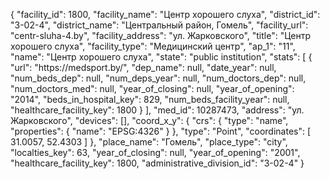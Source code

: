 {
    "facility_id": 1800,
    "facility_name": "Центр хорошего слуха",
    "district_id": "3-02-4",
    "district_name": "Центральный район, Гомель",
    "facility_url": "centr-sluha-4.by",
    "facility_address": "ул. Жарковского",
    "title": "Центр хорошего слуха",
    "facility_type": "Медицинский центр",
    "ap_1": "11",
    "name": "Центр хорошего слуха",
    "state": "public institution",
    "stats": [
        {
            "url": "https:\/\/medsport.by\/",
            "dep_name": null,
            "date_year": null,
            "num_beds_dep": null,
            "num_deps_year": null,
            "num_doctors_dep": null,
            "num_doctors_med": null,
            "year_of_closing": null,
            "year_of_opening": "2014",
            "beds_in_hospital_key": 829,
            "num_beds_facility_year": null,
            "healthcare_facility_key": 1800
        }
    ],
    "med_id": 10287473,
    "address": "ул. Жарковского",
    "devices": [],
    "coord_x_y": {
        "crs": {
            "type": "name",
            "properties": {
                "name": "EPSG:4326"
            }
        },
        "type": "Point",
        "coordinates": [
            31.0057,
            52.4303
        ]
    },
    "place_name": "Гомель",
    "place_type": "city",
    "localties_key": 63,
    "year_of_closing": null,
    "year_of_opening": "2001",
    "healthcare_facility_key": 1800,
    "administrative_division_id": "3-02-4"
}